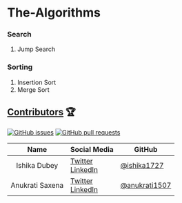 # The-Algorithms

### Search
1. Jump Search

### Sorting
1. Insertion Sort
2. Merge Sort

## [Contributors](https://github.com/vinitshahdeo/PortScanner/graphs/contributors) :trophy:

[![GitHub issues](https://img.shields.io/github/issues/vinitshahdeo/PortScanner?logo=github)](https://github.com/vinitshahdeo/PortScanner/issues) [![GitHub pull requests](https://img.shields.io/github/issues-pr/vinitshahdeo/PortScanner?color=olive&logo=github)](https://github.com/vinitshahdeo/PortScanner/pulls)


|      Name   |     Social Media   | GitHub |
|:-------------:|:-------------------|------------------|
| Ishika Dubey  |[Twitter](https://twitter.com/ishika1727) <br> [LinkedIn](https://www.linkedin.com/in/ishika1727/) | [@ishika1727](https://github.com/ishika1727/)      |
| Anukrati Saxena |[Twitter](https://twitter.com/ishika1727) <br> [LinkedIn](https://www.linkedin.com/in/anukrati1507/) | [@anukrati1507](https://github.com/anukrati1507/)  |

